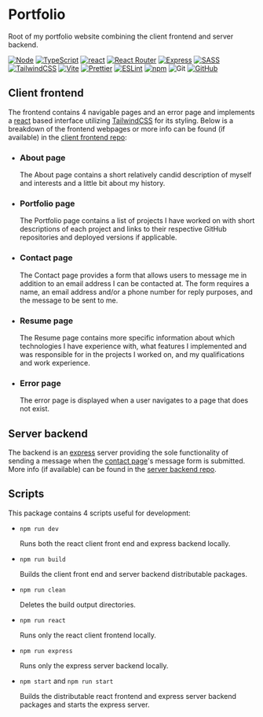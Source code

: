 # Portfolio

Root of my portfolio website combining the client frontend and server backend.

[![Node][node shield]][node website]
[![TypeScript][typescript shield]][typescript website]
[![react][react shield]][react website]
[![React Router][react router shield]][react router website]
[![Express][express shield]][express website]
[![SASS][sass shield]][sass website]
[![TailwindCSS][tailwind shield]][tailwind website]
[![Vite][vite shield]][vite website]
[![Prettier][prettier shield]][prettier website]
[![ESLint][eslint shield]][typescript eslint website]
[![npm][npm shield]][npm website]
![Git][git shield]
[![GitHub][github shield]][github repo]

## Client frontend

The frontend contains 4 navigable pages and an error page and implements a
[react][react website] based interface utilizing [TailwindCSS][tailwind website]
for its styling. Below is a breakdown of the frontend webpages or more info can
be found (if available) in the [client frontend repo][client frontend github repo]:

- ### About page

  The About page contains a short relatively candid description of myself and
  interests and a little bit about my history.

- ### Portfolio page

  The Portfolio page contains a list of projects I have worked on with short
  descriptions of each project and links to their respective GitHub repositories
  and deployed versions if applicable.

- ### Contact page

  The Contact page provides a form that allows users to message me in addition
  to an email address I can be contacted at. The form requires a name, an email
  address and/or a phone number for reply purposes, and the message to be sent
  to me.

- ### Resume page

  The Resume page contains more specific information about which technologies I
  have experience with, what features I implemented and was responsible for in
  the projects I worked on, and my qualifications and work experience.

- ### Error page

  The error page is displayed when a user navigates to a page that does not exist.

## Server backend

The backend is an [express][express website] server providing the sole
functionality of sending a message when the [contact page](#contact-page)'s
message form is submitted. More info (if available) can be found in the
[server backend repo][server backend github repo].

## Scripts

This package contains 4 scripts useful for development:

- `npm run dev`

  Runs both the react client front end and express backend locally.

- `npm run build`

  Builds the client front end and server backend distributable packages.

- `npm run clean`

  Deletes the build output directories.

- `npm run react`

  Runs only the react client frontend locally.

- `npm run express`

  Runs only the express server backend locally.

- `npm start` and `npm run start`

  Builds the distributable react frontend and express server backend packages
  and starts the express server.

[node shield]: https://img.shields.io/badge/node.js-6DA55F?style=for-the-badge&logo=node.js&logoColor=white "node"
[node website]: https://nodejs.org/en/about "node"
[typescript shield]: https://img.shields.io/badge/typescript-%23007ACC.svg?style=for-the-badge&logo=typescript&logoColor=white "TypeScript"
[typescript website]: https://www.typescriptlang.org/ "TypeScript"
[sass shield]: https://img.shields.io/badge/SASS-hotpink.svg?style=for-the-badge&logo=SASS&logoColor=white "SASS"
[sass website]: https://sass-lang.com/ "SASS"
[react shield]: https://img.shields.io/badge/react-%2320232a.svg?style=for-the-badge&logo=react&logoColor=%2361DAFB "React"
[react website]: https://react.dev/ "React"
[react router shield]: https://img.shields.io/badge/React_Router-CA4245?style=for-the-badge&logo=react-router&logoColor=white "React Router"
[express shield]: https://img.shields.io/badge/express.js-%23404d59.svg?style=for-the-badge&logo=express&logoColor=%2361DAFB "Express"
[express website]: https://expressjs.com/ "Express"
[react router website]: https://www.npmjs.com/package/react-router "React Router"
[tailwind shield]: https://img.shields.io/badge/tailwindcss-%2338B2AC.svg?style=for-the-badge&logo=tailwind-css&logoColor=white "TailwindCSS"
[tailwind website]: https://tailwindcss.com "TailwindCSS"
[vite shield]: https://img.shields.io/badge/vite-%23646CFF.svg?style=for-the-badge&logo=vite&logoColor=white "Vite"
[vite website]: https://vitejs.dev "Vite"
[prettier shield]: https://img.shields.io/badge/prettier-ff69b4.svg?style=for-the-badge&logo=prettier&logoColor=white "Prettier"
[prettier website]: https://prettier.io/ "Prettier"
[eslint shield]: https://img.shields.io/badge/ESLint-4B3263?style=for-the-badge&logo=eslint&logoColor=white "TypeScript ESLint"
[typescript eslint website]: https://typescript-eslint.io/ "TypeScript ESLint"
[npm shield]: https://img.shields.io/badge/NPM-%23CB3837.svg?style=for-the-badge&logo=npm&logoColor=white "npm"
[npm website]: https://www.npmjs.com/ "npm"
[git shield]: https://img.shields.io/badge/git-%23F05033.svg?style=for-the-badge&logo=git&logoColor=white "Git"
[github shield]: https://img.shields.io/badge/github-%23121011.svg?style=for-the-badge&logo=github&logoColor=white "github"
[github repo]: https://github.com/SnapperGee/portfolio "GitHub repo"
[client frontend github repo]: https://github.com/SnapperGee/portfolio-client "Client frontend GitHub repo"
[server backend github repo]: https://github.com/SnapperGee/portfolio-server "Server backend GitHub repo"
